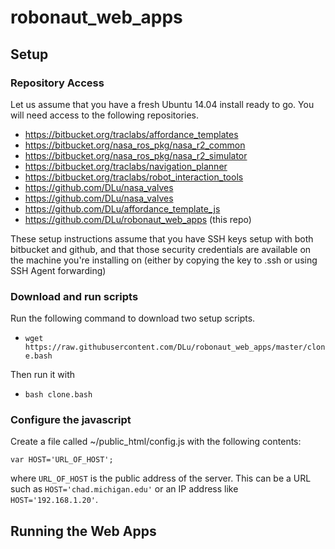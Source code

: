 # robonaut_web_apps

## Setup 

### Repository Access
Let us assume that you have a fresh Ubuntu 14.04 install ready to go. You will need access to the following repositories. 
 * https://bitbucket.org/traclabs/affordance_templates
 * https://bitbucket.org/nasa_ros_pkg/nasa_r2_common
 * https://bitbucket.org/nasa_ros_pkg/nasa_r2_simulator
 * https://bitbucket.org/traclabs/navigation_planner
 * https://bitbucket.org/traclabs/robot_interaction_tools
 * https://github.com/DLu/nasa_valves
 * https://github.com/DLu/nasa_valves
 * https://github.com/DLu/affordance_template_js
 * https://github.com/DLu/robonaut_web_apps (this repo)
 
These setup instructions assume that you have SSH keys setup with both bitbucket and github, and that those security credentials are available on the machine you're installing on (either by copying the key to .ssh or using SSH Agent forwarding)

### Download and run scripts
Run the following command to download two setup scripts. 
 * `wget https://raw.githubusercontent.com/DLu/robonaut_web_apps/master/clone.bash`
 
Then run it with 
 * `bash clone.bash`

### Configure the javascript
Create a file called ~/public_html/config.js with the following contents:
 
    var HOST='URL_OF_HOST';

where `URL_OF_HOST` is the public address of the server. This can be a URL such as `HOST='chad.michigan.edu'` or an IP address like `HOST='192.168.1.20'`.

## Running the Web Apps

